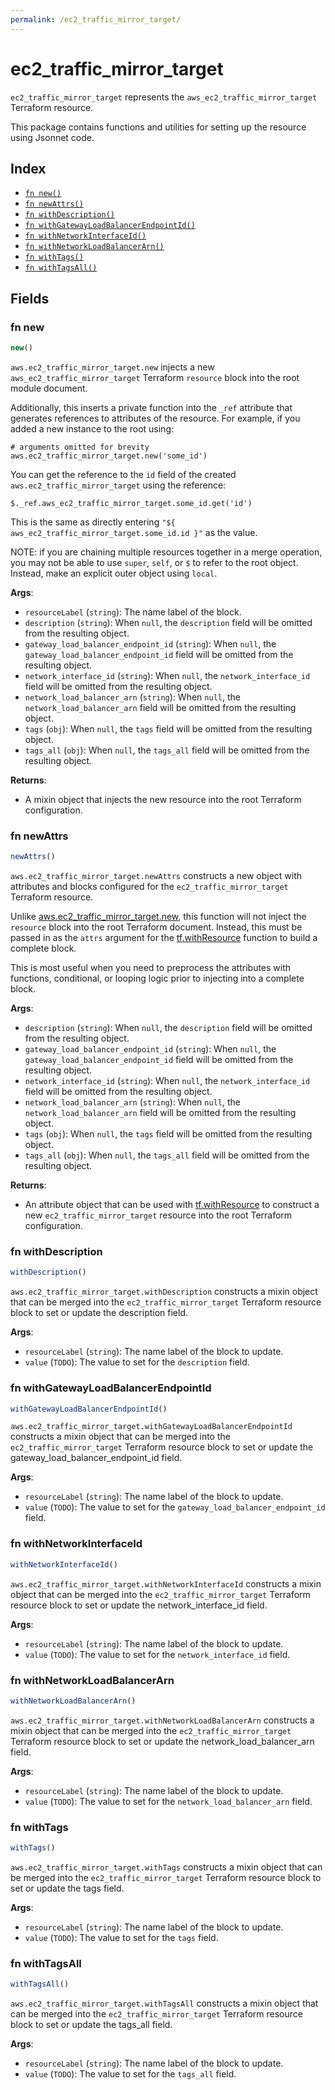 ```yaml
---
permalink: /ec2_traffic_mirror_target/
---
```


# ec2_traffic_mirror_target

`ec2_traffic_mirror_target` represents the `aws_ec2_traffic_mirror_target` Terraform resource.



This package contains functions and utilities for setting up the resource using Jsonnet code.


## Index

* [`fn new()`](#fn-new)
* [`fn newAttrs()`](#fn-newattrs)
* [`fn withDescription()`](#fn-withdescription)
* [`fn withGatewayLoadBalancerEndpointId()`](#fn-withgatewayloadbalancerendpointid)
* [`fn withNetworkInterfaceId()`](#fn-withnetworkinterfaceid)
* [`fn withNetworkLoadBalancerArn()`](#fn-withnetworkloadbalancerarn)
* [`fn withTags()`](#fn-withtags)
* [`fn withTagsAll()`](#fn-withtagsall)

## Fields

### fn new

```ts
new()
```


`aws.ec2_traffic_mirror_target.new` injects a new `aws_ec2_traffic_mirror_target` Terraform `resource`
block into the root module document.

Additionally, this inserts a private function into the `_ref` attribute that generates references to attributes of the
resource. For example, if you added a new instance to the root using:

    # arguments omitted for brevity
    aws.ec2_traffic_mirror_target.new('some_id')

You can get the reference to the `id` field of the created `aws.ec2_traffic_mirror_target` using the reference:

    $._ref.aws_ec2_traffic_mirror_target.some_id.get('id')

This is the same as directly entering `"${ aws_ec2_traffic_mirror_target.some_id.id }"` as the value.

NOTE: if you are chaining multiple resources together in a merge operation, you may not be able to use `super`, `self`,
or `$` to refer to the root object. Instead, make an explicit outer object using `local`.

**Args**:
  - `resourceLabel` (`string`): The name label of the block.
  - `description` (`string`):  When `null`, the `description` field will be omitted from the resulting object.
  - `gateway_load_balancer_endpoint_id` (`string`):  When `null`, the `gateway_load_balancer_endpoint_id` field will be omitted from the resulting object.
  - `network_interface_id` (`string`):  When `null`, the `network_interface_id` field will be omitted from the resulting object.
  - `network_load_balancer_arn` (`string`):  When `null`, the `network_load_balancer_arn` field will be omitted from the resulting object.
  - `tags` (`obj`):  When `null`, the `tags` field will be omitted from the resulting object.
  - `tags_all` (`obj`):  When `null`, the `tags_all` field will be omitted from the resulting object.

**Returns**:
- A mixin object that injects the new resource into the root Terraform configuration.


### fn newAttrs

```ts
newAttrs()
```


`aws.ec2_traffic_mirror_target.newAttrs` constructs a new object with attributes and blocks configured for the `ec2_traffic_mirror_target`
Terraform resource.

Unlike [aws.ec2_traffic_mirror_target.new](#fn-ec2trafficmirrortargetnew), this function will not inject the `resource`
block into the root Terraform document. Instead, this must be passed in as the `attrs` argument for the
[tf.withResource](https://github.com/tf-libsonnet/core/tree/main/docs#fn-withresource) function to build a complete block.

This is most useful when you need to preprocess the attributes with functions, conditional, or looping logic prior to
injecting into a complete block.

**Args**:
  - `description` (`string`):  When `null`, the `description` field will be omitted from the resulting object.
  - `gateway_load_balancer_endpoint_id` (`string`):  When `null`, the `gateway_load_balancer_endpoint_id` field will be omitted from the resulting object.
  - `network_interface_id` (`string`):  When `null`, the `network_interface_id` field will be omitted from the resulting object.
  - `network_load_balancer_arn` (`string`):  When `null`, the `network_load_balancer_arn` field will be omitted from the resulting object.
  - `tags` (`obj`):  When `null`, the `tags` field will be omitted from the resulting object.
  - `tags_all` (`obj`):  When `null`, the `tags_all` field will be omitted from the resulting object.

**Returns**:
  - An attribute object that can be used with [tf.withResource](https://github.com/tf-libsonnet/core/tree/main/docs#fn-withresource) to construct a new `ec2_traffic_mirror_target` resource into the root Terraform configuration.


### fn withDescription

```ts
withDescription()
```

`aws.ec2_traffic_mirror_target.withDescription` constructs a mixin object that can be merged into the `ec2_traffic_mirror_target`
Terraform resource block to set or update the description field.



**Args**:
  - `resourceLabel` (`string`): The name label of the block to update.
  - `value` (`TODO`): The value to set for the `description` field.


### fn withGatewayLoadBalancerEndpointId

```ts
withGatewayLoadBalancerEndpointId()
```

`aws.ec2_traffic_mirror_target.withGatewayLoadBalancerEndpointId` constructs a mixin object that can be merged into the `ec2_traffic_mirror_target`
Terraform resource block to set or update the gateway_load_balancer_endpoint_id field.



**Args**:
  - `resourceLabel` (`string`): The name label of the block to update.
  - `value` (`TODO`): The value to set for the `gateway_load_balancer_endpoint_id` field.


### fn withNetworkInterfaceId

```ts
withNetworkInterfaceId()
```

`aws.ec2_traffic_mirror_target.withNetworkInterfaceId` constructs a mixin object that can be merged into the `ec2_traffic_mirror_target`
Terraform resource block to set or update the network_interface_id field.



**Args**:
  - `resourceLabel` (`string`): The name label of the block to update.
  - `value` (`TODO`): The value to set for the `network_interface_id` field.


### fn withNetworkLoadBalancerArn

```ts
withNetworkLoadBalancerArn()
```

`aws.ec2_traffic_mirror_target.withNetworkLoadBalancerArn` constructs a mixin object that can be merged into the `ec2_traffic_mirror_target`
Terraform resource block to set or update the network_load_balancer_arn field.



**Args**:
  - `resourceLabel` (`string`): The name label of the block to update.
  - `value` (`TODO`): The value to set for the `network_load_balancer_arn` field.


### fn withTags

```ts
withTags()
```

`aws.ec2_traffic_mirror_target.withTags` constructs a mixin object that can be merged into the `ec2_traffic_mirror_target`
Terraform resource block to set or update the tags field.



**Args**:
  - `resourceLabel` (`string`): The name label of the block to update.
  - `value` (`TODO`): The value to set for the `tags` field.


### fn withTagsAll

```ts
withTagsAll()
```

`aws.ec2_traffic_mirror_target.withTagsAll` constructs a mixin object that can be merged into the `ec2_traffic_mirror_target`
Terraform resource block to set or update the tags_all field.



**Args**:
  - `resourceLabel` (`string`): The name label of the block to update.
  - `value` (`TODO`): The value to set for the `tags_all` field.
